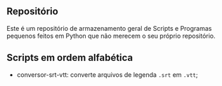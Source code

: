 ## Repositório
Este é um repositório de armazenamento geral de Scripts e Programas pequenos feitos em Python que não merecem o seu próprio repositório.

## Scripts em ordem alfabética
- conversor-srt-vtt: converte arquivos de legenda `.srt` em `.vtt`;